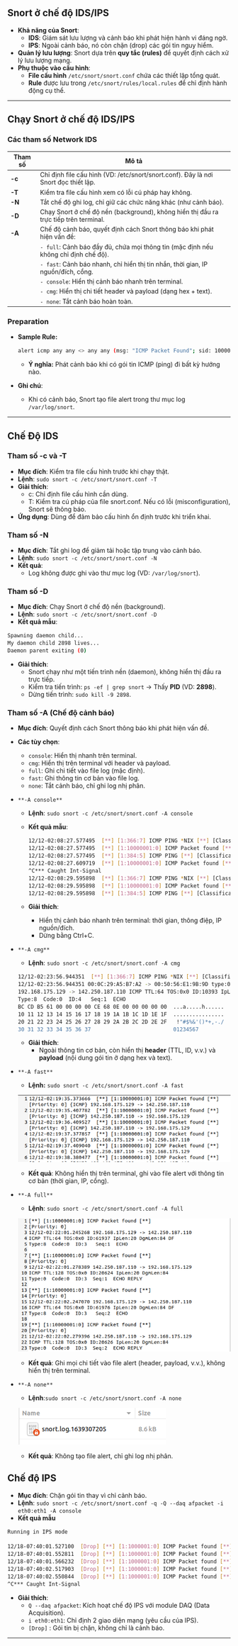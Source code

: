 ## **Snort ở chế độ IDS/IPS**

- **Khả năng của Snort**:
    - **IDS**: Giám sát lưu lượng và cảnh báo khi phát hiện hành vi đáng ngờ.
    - **IPS**: Ngoài cảnh báo, nó còn chặn (drop) các gói tin nguy hiểm.
- **Quản lý lưu lượng**: Snort dựa trên **quy tắc (rules)** để quyết định cách xử lý lưu lượng mạng.
- **Phụ thuộc vào cấu hình**:
    - **File cấu hình** `/etc/snort/snort.conf` chứa các thiết lập tổng quát.
    - **Rule** được lưu trong `/etc/snort/rules/local.rules` để chỉ định hành động cụ thể.

---

## **Chạy Snort ở chế độ IDS/IPS**

### **Các tham số Network IDS**

|Tham số|Mô tả|
|---|---|
|**-c**|Chỉ định file cấu hình (VD: /etc/snort/snort.conf). Đây là nơi Snort đọc thiết lập.|
|**-T**|Kiểm tra file cấu hình xem có lỗi cú pháp hay không.|
|**-N**|Tắt chế độ ghi log, chỉ giữ các chức năng khác (như cảnh báo).|
|**-D**|Chạy Snort ở chế độ nền (background), không hiển thị đầu ra trực tiếp trên terminal.|
|**-A**|Chế độ cảnh báo, quyết định cách Snort thông báo khi phát hiện vấn đề:|
||`- full`: Cảnh báo đầy đủ, chứa mọi thông tin (mặc định nếu không chỉ định chế độ).|
||`- fast`: Cảnh báo nhanh, chỉ hiển thị tin nhắn, thời gian, IP nguồn/đích, cổng.|
||`- console`: Hiển thị cảnh báo nhanh trên terminal.|
||`- cmg`: Hiển thị chi tiết header và payload (dạng hex + text).|
||`- none`: Tắt cảnh báo hoàn toàn.|

### Preparation

- **Sample Rule:**
    
    ```Bash
    alert icmp any any <> any any (msg: "ICMP Packet Found"; sid: 100001; rev:1;)
    ```
    
    - **Ý nghĩa:** Phát cảnh báo khi có gói tin ICMP (ping) đi bất kỳ hướng nào.
- **Ghi chú**:
    - Khi có cảnh báo, Snort tạo file alert trong thư mục log `/var/log/snort`.

---

## **Chế Độ IDS**

### **Tham số -c và -T**

- **Mục đích**: Kiểm tra file cấu hình trước khi chạy thật.
- **Lệnh**: `sudo snort -c /etc/snort/snort.conf -T`
- **Giải thích**:
    - c: Chỉ định file cấu hình cần dùng.
    - T: Kiểm tra cú pháp của file snort.conf. Nếu có lỗi (misconfiguration), Snort sẽ thông báo.
- **Ứng dụng**: Dùng để đảm bảo cấu hình ổn định trước khi triển khai.

### **Tham số -N**

- **Mục đích**: Tắt ghi log để giảm tải hoặc tập trung vào cảnh báo.
- **Lệnh**: `sudo snort -c /etc/snort/snort.conf -N`
- **Kết quả**:
    - Log không được ghi vào thư mục log (VD: `/var/log/snort`).

### **Tham số -D**

- **Mục đích**: Chạy Snort ở chế độ nền (background).
- **Lệnh**: `sudo snort -c /etc/snort/snort.conf -D`
- **Kết quả mẫu**:

```Bash
Spawning daemon child...
My daemon child 2898 lives...
Daemon parent exiting (0)
```

- **Giải thích**:
    - Snort chạy như một tiến trình nền (daemon), không hiển thị đầu ra trực tiếp.
    - Kiểm tra tiến trình: `ps -ef | grep snort` → Thấy **PID** (VD: **2898**).
    - Dừng tiến trình: `sudo kill -9 2898`.

### **Tham số -A (Chế độ cảnh báo)**

- **Mục đích**: Quyết định cách Snort thông báo khi phát hiện vấn đề.
- **Các tùy chọn**:
    - `console`: Hiển thị nhanh trên terminal.
    - `cmg`: Hiển thị trên terminal với header và payload.
    - `full`: Ghi chi tiết vào file log (mặc định).
    - `fast`: Ghi thông tin cơ bản vào file log.
    - `none`: Tắt cảnh báo, chỉ ghi log nhị phân.
- `**-A console**`
    - **Lệnh**: `sudo snort -c /etc/snort/snort.conf -A console`
    - **Kết quả mẫu**:
        
        ```Bash
        12/12-02:08:27.577495  [**] [1:366:7] ICMP PING *NIX [**] [Classification: Misc activity] [Priority: 3] {ICMP} 192.168.175.129 -> 142.250.187.110
        12/12-02:08:27.577495  [**] [1:10000001:0] ICMP Packet found [**] [Priority: 0] {ICMP} 192.168.175.129 -> 142.250.187.110
        12/12-02:08:27.577495  [**] [1:384:5] ICMP PING [**] [Classification: Misc activity] [Priority: 3] {ICMP} 192.168.175.129 -> 142.250.187.110
        12/12-02:08:27.609719  [**] [1:10000001:0] ICMP Packet found [**] [Priority: 0] {ICMP} 142.250.187.110 -> 192.168.175.129
        ^C*** Caught Int-Signal
        12/12-02:08:29.595898  [**] [1:366:7] ICMP PING *NIX [**] [Classification: Misc activity] [Priority: 3] {ICMP} 192.168.175.129 -> 142.250.187.110
        12/12-02:08:29.595898  [**] [1:10000001:0] ICMP Packet found [**] [Priority: 0] {ICMP} 192.168.175.129 -> 142.250.187.110
        12/12-02:08:29.595898  [**] [1:384:5] ICMP PING [**] [Classification: Misc activity] [Priority: 3] {ICMP} 192.168.175.129 -> 142.250.187.110
        ```
        
    - **Giải thích**:
        - Hiển thị cảnh báo nhanh trên terminal: thời gian, thông điệp, IP nguồn/đích.
        - Dừng bằng Ctrl+C.
- `**-A cmg**`
    
    - **Lệnh**: `sudo snort -c /etc/snort/snort.conf -A cmg`
    
    ```Bash
    12/12-02:23:56.944351  [**] [1:366:7] ICMP PING *NIX [**] [Classification: Misc activity] [Priority: 3] {ICMP} 192.168.175.129 -> 142.250.187.110
    12/12-02:23:56.944351 00:0C:29:A5:B7:A2 -> 00:50:56:E1:9B:9D type:0x800 len:0x62
    192.168.175.129 -> 142.250.187.110 ICMP TTL:64 TOS:0x0 ID:10393 IpLen:20 DgmLen:84 DF
    Type:8  Code:0  ID:4   Seq:1  ECHO
    BC CD B5 61 00 00 00 00 CE 68 0E 00 00 00 00 00  ...a.....h......
    10 11 12 13 14 15 16 17 18 19 1A 1B 1C 1D 1E 1F  ................
    20 21 22 23 24 25 26 27 28 29 2A 2B 2C 2D 2E 2F   !"#$%&'()*+,-./
    30 31 32 33 34 35 36 37                          01234567
    ```
    
    - **Giải thích**:
        - Ngoài thông tin cơ bản, còn hiển thị **header** (TTL, ID, v.v.) và **payload** (nội dung gói tin ở dạng hex và text).
- `**-A fast**`
    
    - **Lệnh:** `sudo snort -c /etc/snort/snort.conf -A fast`
    
    ![](../../../Image/image%2024.png)
    
    - **Kết quả**: Không hiển thị trên terminal, ghi vào file alert với thông tin cơ bản (thời gian, IP, cổng).
- `**-A full**`
    
    - **Lệnh**: `sudo snort -c /etc/snort/snort.conf -A full`
    
    ![](../../../Image/image%201%2019.png)
    
    - **Kết quả**: Ghi mọi chi tiết vào file alert (header, payload, v.v.), không hiển thị trên terminal.
- `**-A none**`
    
    - **Lệnh**:`sudo snort -c /etc/snort/snort.conf -A none`
    
    ![](../../../Image/image%202%2014.png)
    
    - **Kết quả**: Không tạo file alert, chỉ ghi log nhị phân.

## **Chế độ IPS**

- **Mục đích**: Chặn gói tin thay vì chỉ cảnh báo.
- **Lệnh**: `sudo snort -c /etc/snort/snort.conf -q -Q --daq afpacket -i eth0:eth1 -A console`
- **Kết quả mẫu**

```Bash
Running in IPS mode

12/18-07:40:01.527100  [Drop] [**] [1:1000001:0] ICMP Packet found [**] [Priority: 0] {ICMP} 192.168.175.131 -> 192.168.175.2
12/18-07:40:01.552811  [Drop] [**] [1:1000001:0] ICMP Packet found [**] [Priority: 0] {ICMP} 172.217.169.142 -> 192.168.1.18
12/18-07:40:01.566232  [Drop] [**] [1:1000001:0] ICMP Packet found [**] [Priority: 0] {ICMP} 192.168.175.131 -> 192.168.175.2
12/18-07:40:02.517903  [Drop] [**] [1:1000001:0] ICMP Packet found [**] [Priority: 0] {ICMP} 192.168.1.18 -> 172.217.169.142
12/18-07:40:02.550844  [Drop] [**] [1:1000001:0] ICMP Packet found [**] [Priority: 0] {ICMP} 172.217.169.142 -> 192.168.1.18
^C*** Caught Int-Signal
```

- **Giải thích**:
    - `Q --daq afpacket`: Kích hoạt chế độ IPS với module DAQ (Data Acquisition).
    - `i eth0:eth1`: Chỉ định 2 giao diện mạng (yêu cầu của IPS).
    - `[Drop]` : Gói tin bị chặn, không chỉ là cảnh báo.

---